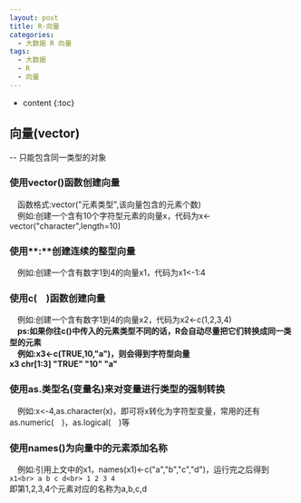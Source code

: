 ```yaml
---
layout: post
title: R-向量
categories:
  - 大数据 R 向量
tags:
  - 大数据
  - R
  - 向量
---
```


* content
{:toc}

## 向量(vector)
--&nbsp;只能包含同一类型的对象<br>

### 使用vector()函数创建向量
&emsp;函数格式:vector("元素类型",该向量包含的元素个数)<br>
&emsp;例如:创建一个含有10个字符型元素的向量x，代码为x<-vector("character",length=10)<br>

### 使用**:**创建连续的整型向量
&emsp;例如:创建一个含有数字1到4的向量x1，代码为x1<-1:4<br>

### 使用c(&emsp;)函数创建向量
&emsp;例如:创建一个含有数字1到4的向量x2，代码为x2<-c(1,2,3,4)<br>
&emsp;**ps:如果你往c()中传入的元素类型不同的话，R会自动尽量把它们转换成同一类型的元素<br>
&emsp;例如:x3<-c(TRUE,10,"a")，则会得到字符型向量x3&nbsp;chr[1:3]&nbsp;"TRUE"&nbsp;"10"&nbsp;"a"<br>**

### 使用as.类型名(变量名)来对变量进行类型的强制转换
&emsp;例如:x<-4,as.character(x)，即可将x转化为字符型变量，常用的还有as.numeric(&emsp;)，as.logical(&emsp;)等<br>

### 使用names()为向量中的元素添加名称
&emsp;例如:引用上文中的x1，names(x1)<-c("a","b","c","d")，运行完之后得到<br>
`x1<br>
a b c d<br>
1 2 3 4`<br>
即第1,2,3,4个元素对应的名称为a,b,c,d<br>

